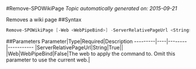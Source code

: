 #Remove-SPOWikiPage
*Topic automatically generated on: 2015-09-21*

Removes a wiki page
##Syntax
```powershell
Remove-SPOWikiPage [-Web <WebPipeBind>] -ServerRelativePageUrl <String>
```


##Parameters
Parameter|Type|Required|Description
---------|----|--------|-----------
|ServerRelativePageUrl|String|True||
|Web|WebPipeBind|False|The web to apply the command to. Omit this parameter to use the current web.|
